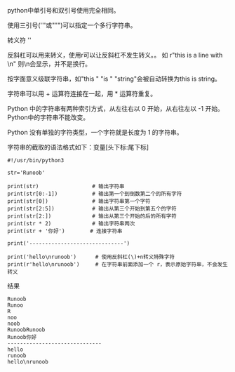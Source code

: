 python中单引号和双引号使用完全相同。

使用三引号('''或""")可以指定一个多行字符串。

转义符 '\'

反斜杠可以用来转义，使用r可以让反斜杠不发生转义。。 如 r"this is a line with \n" 则\n会显示，并不是换行。

按字面意义级联字符串，如"this " "is " "string"会被自动转换为this is string。

字符串可以用 + 运算符连接在一起，用 * 运算符重复。

Python 中的字符串有两种索引方式，从左往右以 0 开始，从右往左以 -1 开始。
Python中的字符串不能改变。

Python 没有单独的字符类型，一个字符就是长度为 1 的字符串。

字符串的截取的语法格式如下：变量[头下标:尾下标]

```angular2html
#!/usr/bin/python3
 
str='Runoob'
 
print(str)                 # 输出字符串
print(str[0:-1])           # 输出第一个到倒数第二个的所有字符
print(str[0])              # 输出字符串第一个字符
print(str[2:5])            # 输出从第三个开始到第五个的字符
print(str[2:])             # 输出从第三个开始的后的所有字符
print(str * 2)             # 输出字符串两次
print(str + '你好')        # 连接字符串
 
print('------------------------------')
 
print('hello\nrunoob')      # 使用反斜杠(\)+n转义特殊字符
print(r'hello\nrunoob')     # 在字符串前面添加一个 r，表示原始字符串，不会发生转义
```
结果
```angular2html
Runoob
Runoo
R
noo
noob
RunoobRunoob
Runoob你好
------------------------------
hello
runoob
hello\nrunoob
```

